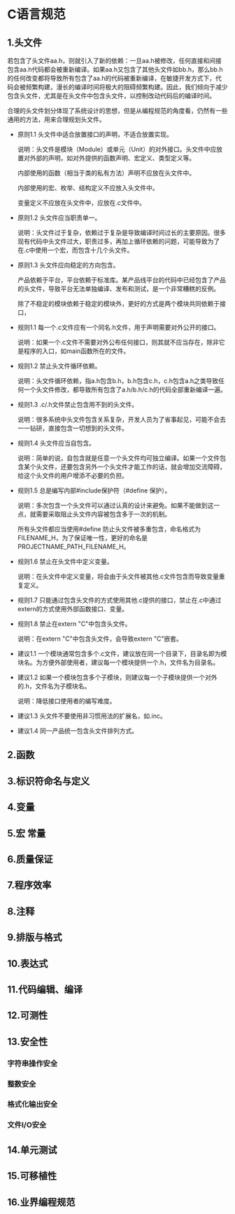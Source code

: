 # C语言规范
## 1.头文件
若包含了头文件aa.h，则就引入了新的依赖：一旦aa.h被修改，任何直接和间接包含aa.h代码都会被重新编译。如果aa.h又包含了其他头文件如bb.h，那么bb.h的任何改变都将导致所有包含了aa.h的代码被重新编译，在敏捷开发方式下，代码会被频繁构建，漫长的编译时间将极大的阻碍频繁构建。因此，我们倾向于减少包含头文件，尤其是在头文件中包含头文件，以控制改动代码后的编译时间。

合理的头文件划分体现了系统设计的思想，但是从编程规范的角度看，仍然有一些通用的方法，用来合理规划头文件。

* 原则1.1 头文件中适合放置接口的声明，不适合放置实现。

   说明：头文件是模块（Module）或单元（Unit）的对外接口。头文件中应放置对外部的声明，如对外提供的函数声明、宏定义、类型定义等。

   内部使用的函数（相当于类的私有方法）声明不应放在头文件中。
   
   内部使用的宏、枚举、结构定义不应放入头文件中。
   
   变量定义不应放在头文件中，应放在.c文件中。
   
* 原则1.2 头文件应当职责单一。

   说明：头文件过于复杂，依赖过于复杂是导致编译时间过长的主要原因。很多现有代码中头文件过大，职责过多，再加上循环依赖的问题，可能导致为了在.c中使用一个宏，而包含十几个头文件。

* 原则1.3 头文件应向稳定的方向包含。

   产品依赖于平台，平台依赖于标准库。某产品线平台的代码中已经包含了产品的头文件，导致平台无法单独编译、发布和测试，是一个非常糟糕的反例。
   
   除了不稳定的模块依赖于稳定的模块外，更好的方式是两个模块共同依赖于接口，

* 规则1.1 每一个.c文件应有一个同名.h文件，用于声明需要对外公开的接口。

   说明：如果一个.c文件不需要对外公布任何接口，则其就不应当存在，除非它是程序的入口，如main函数所在的文件。

* 规则1.2 禁止头文件循环依赖。

   说明：头文件循环依赖，指a.h包含b.h，b.h包含c.h，c.h包含a.h之类导致任何一个头文件修改，都导致所有包含了a.h/b.h/c.h的代码全部重新编译一遍。
   
* 规则1.3 .c/.h文件禁止包含用不到的头文件。

   说明：很多系统中头文件包含关系复杂，开发人员为了省事起见，可能不会去一一钻研，直接包含一切想到的头文件。
   
* 规则1.4 头文件应当自包含。

   说明：简单的说，自包含就是任意一个头文件均可独立编译。如果一个文件包含某个头文件，还要包含另外一个头文件才能工作的话，就会增加交流障碍，给这个头文件的用户增添不必要的负担。

* 规则1.5 总是编写内部#include保护符（#define 保护）。

   说明：多次包含一个头文件可以通过认真的设计来避免。如果不能做到这一点，就需要采取阻止头文件内容被包含多于一次的机制。
   
   所有头文件都应当使用#define 防止头文件被多重包含，命名格式为FILENAME_H，为了保证唯一性，更好的命名是PROJECTNAME_PATH_FILENAME_H。
   
* 规则1.6 禁止在头文件中定义变量。

   说明：在头文件中定义变量，将会由于头文件被其他.c文件包含而导致变量重复定义。

* 规则1.7 只能通过包含头文件的方式使用其他.c提供的接口，禁止在.c中通过extern的方式使用外部函数接口、变量。

* 规则1.8 禁止在extern "C"中包含头文件。

   说明：在extern "C"中包含头文件，会导致extern "C"嵌套。
   
* 建议1.1 一个模块通常包含多个.c文件，建议放在同一个目录下，目录名即为模块名。为方便外部使用者，建议每一个模块提供一个.h，文件名为目录名。  
   
* 建议1.2 如果一个模块包含多个子模块，则建议每一个子模块提供一个对外的.h，文件名为子模块名。

   说明：降低接口使用者的编写难度。  
   
* 建议1.3 头文件不要使用非习惯用法的扩展名，如.inc。

* 建议1.4 同一产品统一包含头文件排列方式。

## 2.函数


## 3.标识符命名与定义


## 4.变量


## 5.宏 常量

## 6.质量保证

## 7.程序效率

## 8.注释

## 9.排版与格式

## 10.表达式

## 11.代码编辑、编译


## 12.可测性

## 13.安全性

### 字符串操作安全
### 整数安全
### 格式化输出安全
### 文件I/O安全

## 14.单元测试

## 15.可移植性


## 16.业界编程规范







